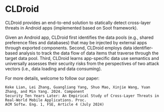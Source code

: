 # CLDroid

CLDroid provides an end-to-end solution to statically detect cross-layer threats in Android apps (implemented based on Soot framework). 

Given an Android app, CLDroid first identifies the data pools (e.g., shared preference files and databases) that may be injected by external apps through exported components. Second, CLDroid employs data identifier-based analysis to track the data flow of data items that traverse through the target data pool. Third, CLDroid learns app-specific data use semantics and universally assesses their security risks from the perspectives of two attack vectors (i.e., data loading and data consuming).

For more details, welcome to follow our paper:

```
Keke Lian, Lei Zhang, Guangliang Yang, Shuo Mao, Xinjie Wang, Yuan Zhang, and Min Yang. 2024. Component
Security Ten Years Later: An Empirical Study of Cross-Layer Threats in Real-World Mobile Applications. Proc.
ACM Softw. Eng. 1, FSE, Article 4 (July 2024)
```